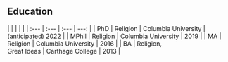 ## Education

<div id="edTable">
|      |      |      |      |
| :--- | :--- | :--- | ---: |
| PhD  | Religion | Columbia University | (anticipated) 2022 |
| MPhil | Religion | Columbia University | 2019 |
| MA | Religion | Columbia University | 2016 |
| BA | Religion, <br> Great Ideas | Carthage College | 2013 |
</div>
